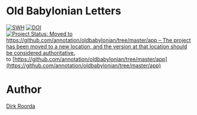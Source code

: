 # Old Babylonian Letters

[![SWH](https://archive.softwareheritage.org/badge/origin/https://github.com/annotation/app-oldbabylonian/)](https://archive.softwareheritage.org/browse/origin/https://github.com/annotation/app-oldbabylonian/)
[![DOI](https://zenodo.org/badge/172951151.svg)](https://zenodo.org/badge/latestdoi/172951151)
[![Project Status: Moved to https://github.com/annotation/oldbabylonian/tree/master/app – The project has been moved to a new location, and the version at that location should be considered authoritative.](https://www.repostatus.org/badges/latest/moved.svg)](https://www.repostatus.org/#moved) to [https://github.com/annotation/oldbabylonian/tree/master/app](https://github.com/annotation/oldbabylonian/tree/master/app)

# Author

[Dirk Roorda](https://github.com/dirkroorda)

